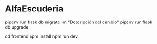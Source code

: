 # AlfaEscuderia

pipenv run flask db migrate -m "Descripción del cambio"
pipenv run flask db upgrade


cd frontend
npm install
npm run dev
